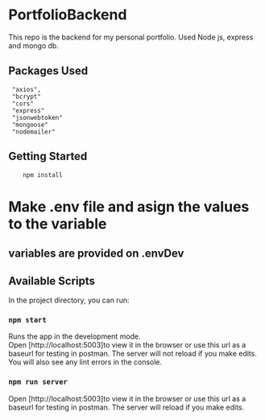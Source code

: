# PortfolioBackend

This repo is the backend for my personal portfolio. Used Node js, express and mongo db.

## Packages Used

```
 "axios",
 "bcrypt"
 "cors"
 "express"
 "jsonwebtoken"
 "mongoose"
 "nodemailer"
```

## Getting Started

```
    npm install
```

# Make .env file and asign the values to the variable

## variables are provided on .envDev

## Available Scripts

In the project directory, you can run:

### `npm start`

Runs the app in the development mode.\
Open [http://localhost:5003]to view it in the browser or use this url as a baseurl for testing in postman.
The server will not reload if you make edits.\
You will also see any lint errors in the console.

### `npm run server`

Open [http://localhost:5003]to view it in the browser or use this url as a baseurl for testing in postman.
The server will reload if you make edits.
